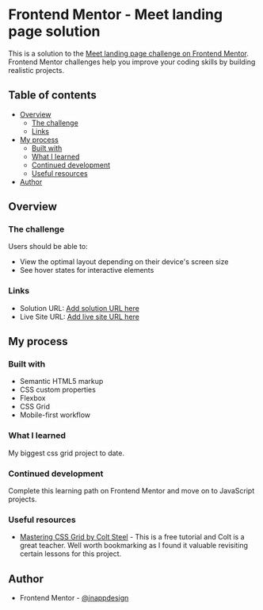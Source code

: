 # Frontend Mentor - Meet landing page solution

This is a solution to the [Meet landing page challenge on Frontend Mentor](https://www.frontendmentor.io/challenges/meet-landing-page-rbTDS6OUR). Frontend Mentor challenges help you improve your coding skills by building realistic projects.

## Table of contents

- [Overview](#overview)
  - [The challenge](#the-challenge)
  - [Links](#links)
- [My process](#my-process)
  - [Built with](#built-with)
  - [What I learned](#what-i-learned)
  - [Continued development](#continued-development)
  - [Useful resources](#useful-resources)
- [Author](#author)

## Overview

### The challenge

Users should be able to:

- View the optimal layout depending on their device's screen size
- See hover states for interactive elements

### Links

- Solution URL: [Add solution URL here](https://your-solution-url.com)
- Live Site URL: [Add live site URL here](https://your-live-site-url.com)

## My process

### Built with

- Semantic HTML5 markup
- CSS custom properties
- Flexbox
- CSS Grid
- Mobile-first workflow

### What I learned

My biggest css grid project to date.

### Continued development

Complete this learning path on Frontend Mentor and move on to JavaScript projects.

### Useful resources

- [Mastering CSS Grid by Colt Steel](https://www.coltsteele.com/tutorials/mastering-css-grid) - This is a free tutorial and Colt is a great teacher. Well worth bookmarking as I found it valuable revisiting certain lessons for this project.

## Author

- Frontend Mentor - [@inappdesign](https://www.frontendmentor.io/profile/inappdesign)
